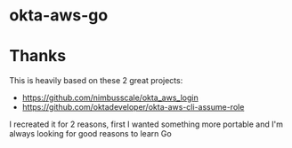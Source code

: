 # okta-aws-go

# Thanks
This is heavily based on these 2 great projects:
- https://github.com/nimbusscale/okta_aws_login
- https://github.com/oktadeveloper/okta-aws-cli-assume-role

I recreated it for 2 reasons, first I wanted something more portable and I'm always looking for good reasons to learn Go
